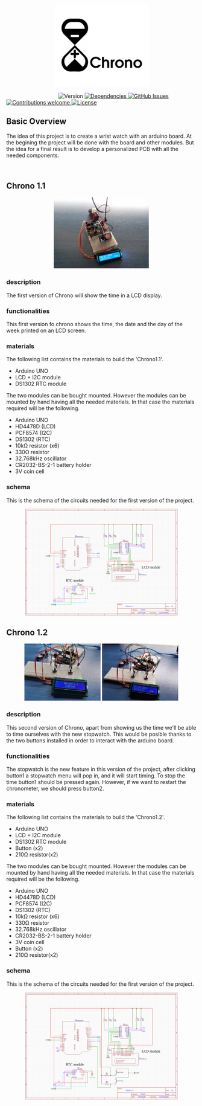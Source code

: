 <p align="center"><img width=50% src="media/chrono_logo.png"></p>

&nbsp;&nbsp;&nbsp;&nbsp;&nbsp;&nbsp;&nbsp;&nbsp;&nbsp;&nbsp;&nbsp;&nbsp;&nbsp;&nbsp;&nbsp;&nbsp;&nbsp;&nbsp;&nbsp;&nbsp;&nbsp;&nbsp;&nbsp;&nbsp;&nbsp;&nbsp;&nbsp;&nbsp;&nbsp;&nbsp;&nbsp;&nbsp;&nbsp;&nbsp;
![Version](https://img.shields.io/badge/Version-v1.1+-blue.svg)
[![Dependencies](https://img.shields.io/badge/dependencies-up%20to%20date-brightgreen.svg)
![GitHub Issues](https://img.shields.io/github/issues/UnaiFernandez/Chrono.svg)](https://github.com/UnaiFernandez/Chrono/issues)
[![Contributions welcome](https://img.shields.io/badge/contributions-welcome-orange.svg)
![License](https://img.shields.io/badge/license-GPL-blue.svg)](https://opensource.org/licenses/gpl-license)

## Basic Overview

The idea of this project is to create a wrist watch with an arduino board. At the begining the project will be done with the board and other modules. But the idea for a final result is to develop a personalized PCB with all the needed components.

<p align="center"><img width=0% src="media/chrono_one.jpeg"></p>

## Chrono 1.1

<p align="center"><img width=50% src="media/chrono_one.jpeg"></p>

### description
The first version of Chrono will show the time in a LCD display.
### functionalities
This first version fo chrono shows the time, the date and the day of the week printed on an LCD screen.
### materials
The following list contains the materials to build the 'Chrono1.1'.

- Arduino UNO
- LCD + I2C module
- DS1302 RTC module

The two modules can be bought mounted. However the modules can be mounted by hand having all the needed materials. In that case the materials required will be the following.

- Arduino UNO
- HD4478D (LCD)
- PCF8574 (I2C)
- DS1302 (RTC)
- 10kΩ resistor (x6)
- 330Ω resistor
- 32.768kHz oscillator
- CR2032-BS-2-1 battery holder
- 3V coin cell
### schema
This is the schema of the circuits needed for the first version of the project.
<p align="center"><img width=80% src="media/chrono1_1_design.png"></p>


## Chrono 1.2

<p align="center"><img width=40% src="media/chrono_one_v2_1.jpeg">             <img width=40% src="media/chrono_one_v2_2.jpeg"></p>

### description
This second version of Chrono, apart from showing us the time we'll be able to time ourselves with the new stopwatch. This would be posible thanks to the two buttons installed in order to interact with the arduino board.
### functionalities
The stopwatch is the new feature in this version of the project, after clicking button1 a stopwatch menu will pop in, and it will start timing. To stop the time button1 should be pressed again. However, if we want to restart the chronometer, we should press button2.
### materials
The following list contains the materials to build the 'Chrono1.2'.

- Arduino UNO
- LCD + I2C module
- DS1302 RTC module
- Button (x2)
- 210Ω resistor(x2)

The two modules can be bought mounted. However the modules can be mounted by hand having all the needed materials. In that case the materials required will be the following.

- Arduino UNO
- HD4478D (LCD)
- PCF8574 (I2C)
- DS1302 (RTC)
- 10kΩ resistor (x6)
- 330Ω resistor
- 32.768kHz oscillator
- CR2032-BS-2-1 battery holder
- 3V coin cell
- Button (x2)
- 210Ω resistor(x2)
### schema
This is the schema of the circuits needed for the first version of the project.
<p align="center"><img width=80% src="media/chrono1_2_design.png"></p>
